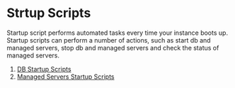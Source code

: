 Strtup Scripts
==============

Startup script performs automated tasks every time your instance boots up. Startup scripts can perform a number of actions, such as start db and managed servers, stop db and managed servers and check the status of managed servers. 
 
1. [DB Startup Scripts](db/README.md)
1. [Managed Servers Startup Scripts](managedserver/README.md)
